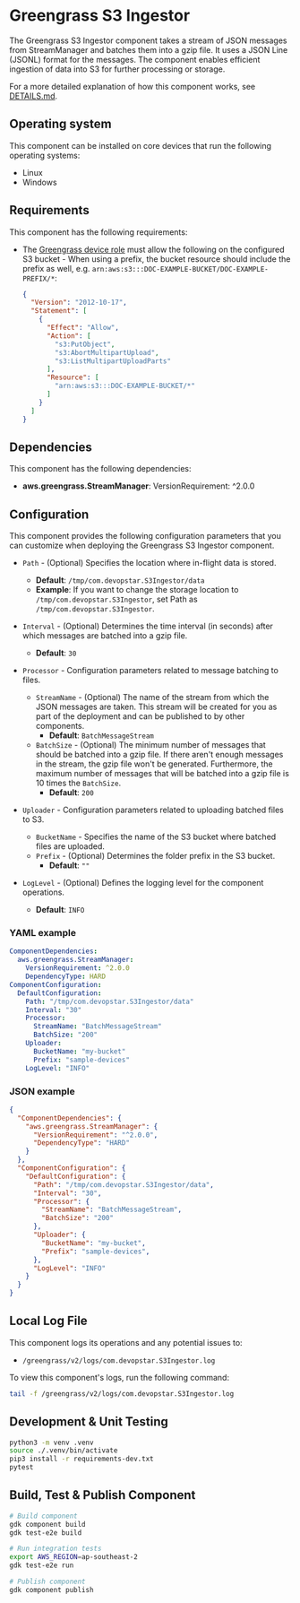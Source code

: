 # Greengrass S3 Ingestor

The Greengrass S3 Ingestor component takes a stream of JSON messages from StreamManager and batches them into a gzip file. It uses a JSON Line (JSONL) format for the messages. The component enables efficient ingestion of data into S3 for further processing or storage.

For a more detailed explanation of how this component works, see [DETAILS.md](DETAILS.md).

## Operating system

This component can be installed on core devices that run the following operating systems:

* Linux
* Windows

## Requirements

This component has the following requirements:

* The [Greengrass device role](https://docs.aws.amazon.com/greengrass/v2/developerguide/device-service-role.html) must allow the following on the configured S3 bucket - When using a prefix, the bucket resource should include the prefix as well, e.g. `arn:aws:s3:::DOC-EXAMPLE-BUCKET/DOC-EXAMPLE-PREFIX/*`:

  ```json
  {
    "Version": "2012-10-17",
    "Statement": [
      {
        "Effect": "Allow",
        "Action": [
          "s3:PutObject",
          "s3:AbortMultipartUpload",
          "s3:ListMultipartUploadParts"
        ],
        "Resource": [
          "arn:aws:s3:::DOC-EXAMPLE-BUCKET/*"
        ]
      }
    ]
  }
  ```

## Dependencies

This component has the following dependencies:

* **aws.greengrass.StreamManager**: VersionRequirement: ^2.0.0

## Configuration

This component provides the following configuration parameters that you can customize when deploying the Greengrass S3 Ingestor component.

* `Path` - (Optional) Specifies the location where in-flight data is stored.
  * **Default**: `/tmp/com.devopstar.S3Ingestor/data`
  * **Example**: If you want to change the storage location to `/tmp/com.devopstar.S3Ingestor`, set Path as `/tmp/com.devopstar.S3Ingestor`.

* `Interval` - (Optional) Determines the time interval (in seconds) after which messages are batched into a gzip file.
  * **Default**: `30`

* `Processor` - Configuration parameters related to message batching to files.
  * `StreamName` - (Optional) The name of the stream from which the JSON messages are taken. This stream will be created for you as part of the deployment and can be published to by other components.
    * **Default**: `BatchMessageStream`
  * `BatchSize` - (Optional) The minimum number of messages that should be batched into a gzip file. If there aren't enough messages in the stream, the gzip file won't be generated. Furthermore, the maximum number of messages that will be batched into a gzip file is 10 times the `BatchSize`.
    * **Default**: `200`

* `Uploader` - Configuration parameters related to uploading batched files to S3.
  * `BucketName` - Specifies the name of the S3 bucket where batched files are uploaded.
  * `Prefix` - (Optional) Determines the folder prefix in the S3 bucket.
    * **Default**: `""`

* `LogLevel` - (Optional) Defines the logging level for the component operations.
  * **Default**: `INFO`

### YAML example

```yaml
ComponentDependencies:
  aws.greengrass.StreamManager:
    VersionRequirement: ^2.0.0
    DependencyType: HARD
ComponentConfiguration:
  DefaultConfiguration:
    Path: "/tmp/com.devopstar.S3Ingestor/data"
    Interval: "30"
    Processor:
      StreamName: "BatchMessageStream"
      BatchSize: "200"
    Uploader:
      BucketName: "my-bucket"
      Prefix: "sample-devices"
    LogLevel: "INFO"
```

### JSON example

```json
{
  "ComponentDependencies": {
    "aws.greengrass.StreamManager": {
      "VersionRequirement": "^2.0.0",
      "DependencyType": "HARD"
    }
  },
  "ComponentConfiguration": {
    "DefaultConfiguration": {
      "Path": "/tmp/com.devopstar.S3Ingestor/data",
      "Interval": "30",
      "Processor": {
        "StreamName": "BatchMessageStream",
        "BatchSize": "200"
      },
      "Uploader": {
        "BucketName": "my-bucket",
        "Prefix": "sample-devices",
      },
      "LogLevel": "INFO"
    }
  }
}
```

## Local Log File

This component logs its operations and any potential issues to:

* `/greengrass/v2/logs/com.devopstar.S3Ingestor.log`

To view this component's logs, run the following command:

```bash
tail -f /greengrass/v2/logs/com.devopstar.S3Ingestor.log
```

## Development & Unit Testing

```bash
python3 -m venv .venv
source ./.venv/bin/activate
pip3 install -r requirements-dev.txt
pytest
```

## Build, Test & Publish Component

```bash
# Build component
gdk component build
gdk test-e2e build

# Run integration tests
export AWS_REGION=ap-southeast-2
gdk test-e2e run

# Publish component
gdk component publish
```
